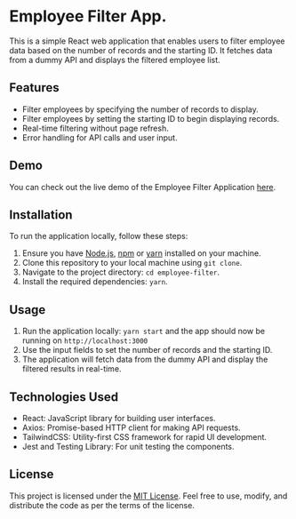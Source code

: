 # Employee Filter App.

This is a simple React web application that enables users to filter employee data based on the number of records and the starting ID. It fetches data from a dummy API and displays the filtered employee list.

## Features

- Filter employees by specifying the number of records to display.
- Filter employees by setting the starting ID to begin displaying records.
- Real-time filtering without page refresh.
- Error handling for API calls and user input.

## Demo

You can check out the live demo of the Employee Filter Application [here](https://employee-filter.vercel.app).

## Installation

To run the application locally, follow these steps:

1. Ensure you have [Node.js](https://nodejs.org/), [npm](https://www.npmjs.com/) or [yarn](https://yarnpkg.com/) installed on your machine.
2. Clone this repository to your local machine using `git clone`.
3. Navigate to the project directory: `cd employee-filter`.
4. Install the required dependencies: `yarn`.

## Usage

1. Run the application locally: `yarn start` and the app should now be running on `http://localhost:3000`
2. Use the input fields to set the number of records and the starting ID.
3. The application will fetch data from the dummy API and display the filtered results in real-time.

## Technologies Used

- React: JavaScript library for building user interfaces.
- Axios: Promise-based HTTP client for making API requests.
- TailwindCSS: Utility-first CSS framework for rapid UI development.
- Jest and Testing Library: For unit testing the components.

## License

This project is licensed under the [MIT License](LICENSE). Feel free to use, modify, and distribute the code as per the terms of the license.
